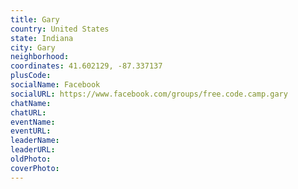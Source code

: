 ```yaml
---
title: Gary
country: United States
state: Indiana
city: Gary
neighborhood: 
coordinates: 41.602129, -87.337137
plusCode:
socialName: Facebook
socialURL: https://www.facebook.com/groups/free.code.camp.gary
chatName:
chatURL:
eventName:
eventURL:
leaderName:
leaderURL:
oldPhoto: 
coverPhoto:
---
```

